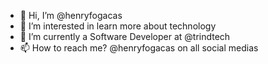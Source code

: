 - 👋 Hi, I’m @henryfogacas
- 👀 I’m interested in learn more about technology
- 🌱 I’m currently a Software Developer at @trindtech
- 📫 How to reach me? @henryfogacas on all social medias 
 
